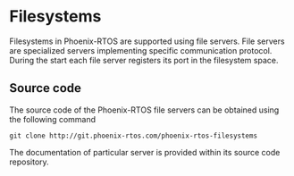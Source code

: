 # Filesystems

Filesystems in Phoenix-RTOS are supported using file servers. File servers are specialized servers implementing specific communication protocol. During the start each file server registers its port in the filesystem space.

## Source code

The source code of the Phoenix-RTOS file servers can be obtained using the following command

    git clone http://git.phoenix-rtos.com/phoenix-rtos-filesystems

The documentation of particular server is provided within its source code repository.